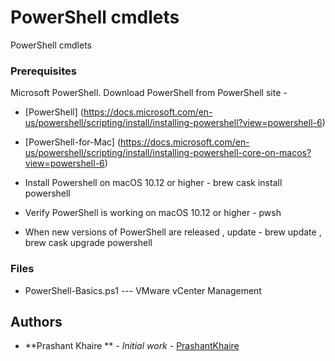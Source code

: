 # PowerShell cmdlets

PowerShell cmdlets 

### Prerequisites

Microsoft PowerShell. Download PowerShell from PowerShell site - 

* [PowerShell] (https://docs.microsoft.com/en-us/powershell/scripting/install/installing-powershell?view=powershell-6)

* [PowerShell-for-Mac] (https://docs.microsoft.com/en-us/powershell/scripting/install/installing-powershell-core-on-macos?view=powershell-6)

* Install Powershell on macOS 10.12 or higher - brew cask install powershell
* Verify PowerShell is working on macOS 10.12 or higher - pwsh
* When new versions of PowerShell are released , update - brew update , brew cask upgrade powershell


### Files
* PowerShell-Basics.ps1   --- VMware vCenter Management

## Authors

* **Prashant Khaire ** - *Initial work* - [PrashantKhaire](https://github.com/pkhaire)


